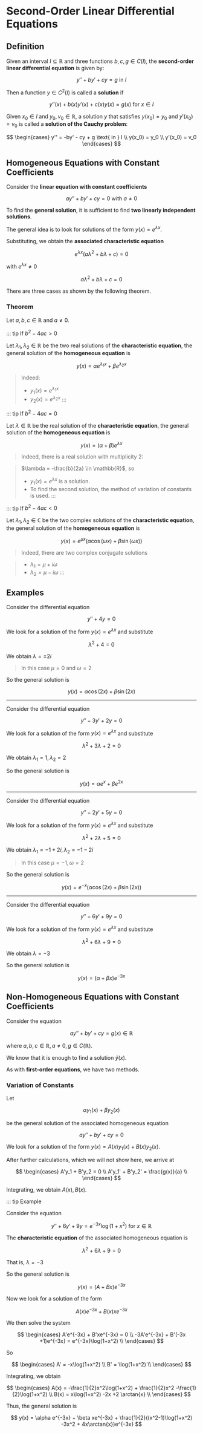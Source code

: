 # Second-Order Linear Differential Equations

## Definition

Given an interval $I \subseteq \mathbb{R}$ and three functions $b, c, g \in C(I)$, the **second-order linear differential equation** is given by:

$$
y'' + by' + cy = g \text{ in } I
$$

Then a function $y \in C^2(I)$ is called a **solution** if

$$
y''(x) + b(x)y'(x) + c(x)y(x) = g(x) \text{ for } x \in I
$$

Given $x_0 \in I$ and $y_0, v_0 \in \mathbb{R}$, a solution $y$ that satisfies $y(x_0) = y_0$ and $y'(x_0) = v_0$ is called a **solution of the Cauchy problem**:

$$
\begin{cases}
y'' = -by' - cy + g \text{ in } I \\
y(x_0) = y_0 \\
y'(x_0) = v_0
\end{cases}
$$

## Homogeneous Equations with Constant Coefficients

Consider the **linear equation with constant coefficients**

$$
ay'' + by' + cy = 0 \text{ with } a \neq 0
$$

To find the **general solution**, it is sufficient to find **two linearly independent solutions**.

The general idea is to look for solutions of the form $y(x) = e^{\lambda x}$.

Substituting, we obtain the **associated characteristic equation**

$$
e^{\lambda x}(a\lambda^2 + b\lambda + c) = 0
$$

with $e^{\lambda x} \neq 0$

$$
a\lambda^2 + b\lambda + c = 0
$$

There are three cases as shown by the following theorem.

### Theorem

Let $a, b, c \in \mathbb{R}$ and $a \neq 0$.

::: tip If $b^2 - 4ac > 0$

Let $\lambda_1, \lambda_2 \in \mathbb{R}$ be the two real solutions of the **characteristic equation**, the general solution of the **homogeneous equation** is

$$
y(x) = \alpha e^{\lambda_1 x} + \beta e^{\lambda_2 x}
$$

> Indeed:
> - $y_1(x) = e^{\lambda_1 x}$
> - $y_2(x) = e^{\lambda_2 x}$
:::

::: tip If $b^2 - 4ac = 0$

Let $\lambda \in \mathbb{R}$ be the real solution of the **characteristic equation**, the general solution of the **homogeneous equation** is

$$
y(x) = (\alpha + \beta) e^{\lambda x}
$$

> Indeed, there is a real solution with multiplicity 2:

> $\lambda = -\frac{b}{2a} \in \mathbb{R}$, so
> - $y_1(x) = e^{\lambda x}$ is a solution.
> - To find the second solution, the method of variation of constants is used.
:::

::: tip If $b^2 - 4ac < 0$

Let $\lambda_1, \lambda_2 \in \mathbb{C}$ be the two complex solutions of the **characteristic equation**, the general solution of the **homogeneous equation** is

$$
y(x) = e^{\mu x}(\alpha \cos(\omega x) + \beta \sin(\omega x))
$$

> Indeed, there are two complex conjugate solutions

> - $\lambda_1 = \mu + i\omega$ 
> - $\lambda_2 = \mu - i\omega$ 
:::

## Examples

Consider the differential equation

$$
y'' + 4y = 0
$$

We look for a solution of the form $y(x) = e^{\lambda x}$ and substitute

$$
\lambda^2 + 4 = 0
$$

We obtain $\lambda = \pm 2i$

> In this case $\mu = 0$ and $\omega = 2$

So the general solution is

$$
y(x) = \alpha \cos (2x) + \beta \sin (2x)
$$

---

Consider the differential equation

$$
y'' - 3y' + 2y = 0
$$

We look for a solution of the form $y(x) = e^{\lambda x}$ and substitute

$$
\lambda^2 + 3\lambda + 2 = 0
$$

We obtain $\lambda_1 = 1, \lambda_2 = 2$

So the general solution is

$$
y(x) = \alpha e^{x} + \beta e^{2x}
$$

---

Consider the differential equation

$$
y'' - 2y' + 5y = 0
$$

We look for a solution of the form $y(x) = e^{\lambda x}$ and substitute

$$
\lambda^2 + 2\lambda + 5 = 0
$$

We obtain $\lambda_1 = -1 + 2i, \lambda_2 = -1 - 2i$

> In this case $\mu = -1, \omega = 2$

So the general solution is

$$
y(x) = e^{-x}(\alpha \cos(2x) + \beta \sin(2x))
$$

---

Consider the differential equation

$$
y'' - 6y' + 9y = 0
$$

We look for a solution of the form $y(x) = e^{\lambda x}$ and substitute

$$
\lambda^2 + 6\lambda + 9 = 0
$$

We obtain $\lambda = -3$

So the general solution is

$$
y(x) = (\alpha + \beta x)e^{-3x}
$$

## Non-Homogeneous Equations with Constant Coefficients

Consider the equation

$$
ay'' + by' + cy = g(x) \in \mathbb{R}
$$

where $a, b, c \in \mathbb{R}, a \neq 0, g \in C(\mathbb{R})$.

We know that it is enough to find a solution $\tilde{y}(x)$.

As with **first-order equations**, we have two methods.

### Variation of Constants

Let

$$
\alpha y_1(x) + \beta y_2(x)
$$

be the general solution of the associated homogeneous equation

$$
ay'' + by' + cy = 0
$$

We look for a solution of the form $y(x) = A(x)y_1(x) + B(x)y_2(x)$.

After further calculations, which we will not show here, we arrive at

$$
\begin{cases}
A'y_1 + B'y_2 = 0 \\
A'y_1' + B'y_2' = \frac{g(x)}{a} \\
\end{cases}
$$

Integrating, we obtain $A(x), B(x)$.

::: tip Example

Consider the equation

$$
y'' + 6y' + 9y = e^{-3x} \log(1+x^2) \text{ for } x \in \mathbb{R}
$$

The **characteristic equation** of the associated homogeneous equation is

$$
\lambda^2 + 6\lambda + 9 = 0
$$

That is, $\lambda = -3$

So the general solution is

$$
y(x) = (A + B x)e^{-3x}
$$

Now we look for a solution of the form

$$
A(x)e^{-3x} + B(x)xe^{-3x}
$$

We then solve the system

$$
\begin{cases}
A'e^{-3x} + B'xe^{-3x} = 0 \\
-3A'e^{-3x} + B'(-3x +1)e^{-3x} = e^{-3x}\log(1+x^2) \\
\end{cases}
$$

So

$$
\begin{cases}
A' = -x\log(1+x^2) \\
B' = \log(1+x^2) \\
\end{cases}
$$

Integrating, we obtain

$$
\begin{cases}
A(x) = -\frac{1}{2}x^2\log(1+x^2) + \frac{1}{2}x^2 -\frac{1}{2}\log(1+x^2) \\
B(x) = x\log(1+x^2) -2x +2 \arctan{x} \\
\end{cases}
$$

Thus, the general solution is

$$
y(x) = \alpha e^{-3x} + \beta xe^{-3x} + \frac{1}{2}((x^2-1)\log(1+x^2) -3x^2 + 4x\arctan{x})e^{-3x}
$$